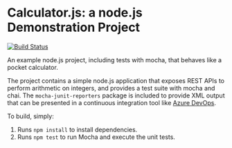 Calculator.js: a node.js Demonstration Project
==============================================
[![Build Status](https://dev.azure.com/hussaain/Integrating%20External%20Source%20Control%20with%20Azure%20Pipelines/_apis/build/status/zakzak1978.calculator?branchName=refs%2Fpull%2F1%2Fmerge)](https://dev.azure.com/hussaain/Integrating%20External%20Source%20Control%20with%20Azure%20Pipelines/_build/latest?definitionId=10&branchName=refs%2Fpull%2F1%2Fmerge)

An example node.js project, including tests with mocha, that behaves like
a pocket calculator.

The project contains a simple node.js application that exposes REST APIs
to perform arithmetic on integers, and provides a test suite with mocha
and chai.  The `mocha-junit-reporters` package is included to provide XML
output that can be presented in a continuous integration tool like
[Azure DevOps](https://azure.com/devops).

To build, simply:

1. Runs `npm install` to install dependencies.
2. Runs `npm test` to run Mocha and execute the unit tests.

